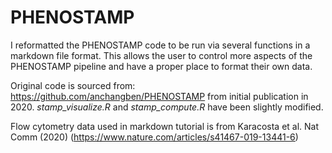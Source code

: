 # PHENOSTAMP

I reformatted the PHENOSTAMP code to be run via several functions in a markdown file format. This allows the user to control more aspects of the PHENOSTAMP pipeline and have a proper place to format their own data. 

Original code is sourced from: https://github.com/anchangben/PHENOSTAMP from initial publication in 2020. _stamp_visualize.R_ and _stamp_compute.R_ have been slightly modified.

Flow cytometry data used in markdown tutorial is from Karacosta et al. Nat Comm (2020) (https://www.nature.com/articles/s41467-019-13441-6)
